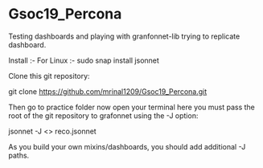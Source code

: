 # Gsoc19_Percona
Testing dashboards and playing with granfonnet-lib trying to replicate dashboard.


Install :-
For Linux :- sudo snap install jsonnet

Clone this git repository:

git clone https://github.com/mrinal1209/Gsoc19_Percona.git

Then go to practice folder now open your terminal here you must pass the root of the git repository to grafonnet using the -J option:

jsonnet -J <<library-path>> reco.jsonnet

As you build your own mixins/dashboards, you should add additional -J paths.
